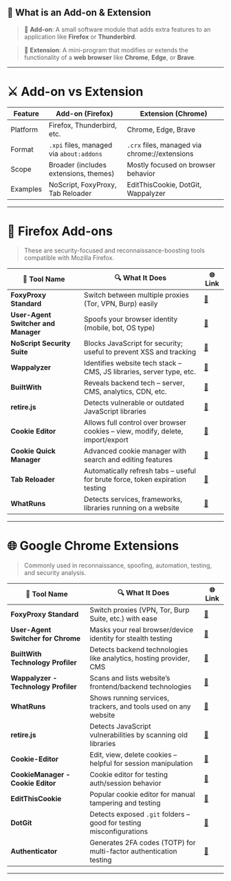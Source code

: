 
## 📌 What is an Add-on & Extension 

> 🔧 **Add-on**: A small software module that adds extra features to an application like **Firefox** or **Thunderbird**.

> 🧩 **Extension**: A mini-program that modifies or extends the functionality of a **web browser** like **Chrome**, **Edge**, or **Brave**.

---

# ⚔️ Add-on vs Extension

| Feature  | Add-on (Firefox)                         | Extension (Chrome)                            |
| -------- | ---------------------------------------- | --------------------------------------------- |
| Platform | Firefox, Thunderbird, etc.               | Chrome, Edge, Brave                           |
| Format   | `.xpi` files, managed via `about:addons` | `.crx` files, managed via chrome://extensions |
| Scope    | Broader (includes extensions, themes)    | Mostly focused on browser behavior            |
| Examples | NoScript, FoxyProxy, Tab Reloader        | EditThisCookie, DotGit, Wappalyzer            |

---

# 🦊 Firefox Add-ons

> These are security-focused and reconnaissance-boosting tools compatible with Mozilla Firefox.

| 🔧 Tool Name                        | 🔍 What It Does                                                                | 🌐 Link                                                                          |
| ----------------------------------- | ------------------------------------------------------------------------------ | -------------------------------------------------------------------------------- |
| **FoxyProxy Standard**              | Switch between multiple proxies (Tor, VPN, Burp) easily                        | [🔗](https://addons.mozilla.org/en-US/firefox/addon/foxyproxy-standard/)         |
| **User-Agent Switcher and Manager** | Spoofs your browser identity (mobile, bot, OS type)                            | [🔗](https://addons.mozilla.org/en-US/firefox/addon/user-agent-string-switcher/) |
| **NoScript Security Suite**         | Blocks JavaScript for security; useful to prevent XSS and tracking             | [🔗](https://addons.mozilla.org/en-US/firefox/addon/noscript/)                   |
| **Wappalyzer**                      | Identifies website tech stack – CMS, JS libraries, server type, etc.           | [🔗](https://addons.mozilla.org/en-US/firefox/addon/wappalyzer/)                 |
| **BuiltWith**                       | Reveals backend tech – server, CMS, analytics, CDN, etc.                       | [🔗](https://addons.mozilla.org/en-US/firefox/addon/builtwith/)                  |
| **retire.js**                       | Detects vulnerable or outdated JavaScript libraries                            | [🔗](https://addons.mozilla.org/en-US/firefox/addon/retire-js/)                  |
| **Cookie Editor**                   | Allows full control over browser cookies – view, modify, delete, import/export | [🔗](https://addons.mozilla.org/en-US/firefox/addon/cookie-editor/)              |
| **Cookie Quick Manager**            | Advanced cookie manager with search and editing features                       | [🔗](https://addons.mozilla.org/en-US/firefox/addon/cookie-quick-manager/)       |
| **Tab Reloader**                    | Automatically refresh tabs – useful for brute force, token expiration testing  | [🔗](https://addons.mozilla.org/en-US/firefox/addon/tab-reloader/)               |
| **WhatRuns**                        | Detects services, frameworks, libraries running on a website                   | [🔗](https://addons.mozilla.org/en-US/firefox/addon/whatruns/)                   |

---

# 🌐 Google Chrome Extensions

> Commonly used in reconnaissance, spoofing, automation, testing, and security analysis.

| 🔧 Tool Name                         | 🔍 What It Does                                                     | 🌐 Link                                                                                                     |
| ------------------------------------ | ------------------------------------------------------------------- | ----------------------------------------------------------------------------------------------------------- |
| **FoxyProxy Standard**               | Switch proxies (VPN, Tor, Burp Suite, etc.) with ease               | [🔗](https://chrome.google.com/webstore/detail/foxyproxy-standard/gcknhkkoolaabfmlnjonogaaifnjlfnp)         |
| **User-Agent Switcher for Chrome**   | Masks your real browser/device identity for stealth testing         | [🔗](https://chrome.google.com/webstore/detail/user-agent-switcher-for-c/djflhoibgkdhkhhcedjiklpkjnoahfmg)  |
| **BuiltWith Technology Profiler**    | Detects backend technologies like analytics, hosting provider, CMS  | [🔗](https://chrome.google.com/webstore/detail/builtwith-technology-profi/dapjbgojfbmdkmidligmnfgbklfepjgd) |
| **Wappalyzer - Technology Profiler** | Scans and lists website’s frontend/backend technologies             | [🔗](https://chrome.google.com/webstore/detail/wappalyzer-technology-pro/gppongmhjkpfnbhagpmjfkannfbllamg)  |
| **WhatRuns**                         | Shows running services, trackers, and tools used on any website     | [🔗](https://chrome.google.com/webstore/detail/whatruns/gebbhagfogifgggkldgodflihgfeippi)                   |
| **retire.js**                        | Detects JavaScript vulnerabilities by scanning old libraries        | [🔗](https://chrome.google.com/webstore/detail/retirejs/mdmkkicfmmkgmpkmkdikhlbggogpicma)                   |
| **Cookie-Editor**                    | Edit, view, delete cookies – helpful for session manipulation       | [🔗](https://chrome.google.com/webstore/detail/cookie-editor/fngmhnnpilhplaeedifhccceomclgfbg)              |
| **CookieManager - Cookie Editor**    | Cookie editor for testing auth/session behavior                     | [🔗](https://chrome.google.com/webstore/detail/cookiemanager-cookie-edi/hdhgnonogecoiohjekkjdeggpgngfblk)   |
| **EditThisCookie**                   | Popular cookie editor for manual tampering and testing              | [🔗](https://chrome.google.com/webstore/detail/editthiscookie/fngmhnnpilhplaeedifhccceomclgfbg)             |
| **DotGit**                           | Detects exposed `.git` folders – good for testing misconfigurations | [🔗](https://chrome.google.com/webstore/detail/dotgit/pampamgbgcejnphgehgndkhkielgfkie)                     |
| **Authenticator**                    | Generates 2FA codes (TOTP) for multi-factor authentication testing  | [🔗](https://chrome.google.com/webstore/detail/authenticator/bhghoamapcdpbohphigoooaddinpkbai)              |

---


